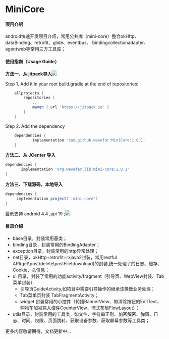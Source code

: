 # MiniCore
#### 项目介绍
android快速开发项目介绍，常用公共库（mini-core）整合okHttp、dataBinding、retrofit、glide、eventbus、
bindingcollectionadapter、agentweb等常用三方工具库；
#### 使用指南（Usage Guide）

**方法一、从 jitpack导入[![](https://jitpack.io/v/wavefar/MiniCore.svg)](https://jitpack.io/#wavefar/MiniCore)**

Step 1. Add it in your root build.gradle at the end of repositories:

```groovy
	allprojects {
		repositories {
			...
			maven { url 'https://jitpack.io' }
		}
	}
```
Step 2. Add the dependency

```groovy
	dependencies {
	        implementation 'com.github.wavefar:MiniCore:1.0.1'
	}
```

**方法二、从 JCenter 导入**

```groovy
dependencies {
	   implementation 'org.wavefar.lib:mini-core:1.0.1'
}
```
**方法三、下载源码，本地导入**

```groovy
dependencies {
     implementation project(':mini-core')
}
```
最低支持 android 4.4 ,api 19 ;[![](https://pub.idqqimg.com/wpa/images/group.png)](https://shang.qq.com/wpa/qunwpa?idkey=be89a6425c922840889d46d452821d68618be7a724ea5bb86ace57c86db0a007)

#### 目录介绍
- base目录，封装常用基类；
- binding目录，封装常用的BindingAdapter；
- exception目录，封装常用的http异常处理；
- net目录，okHttp+retrofit+rxjava2封装，常用restful API(get\post\delete\postFile\download)的封装,统一处理了的日志、缓存、Cookie、头信息；
- ui 目录，封装了常用的功能activity/fragment（引导页、WebView封装、Tab菜单封装）
   - 引导页GuideActivity,如项目中需要引导操作的继承该类做业务处理；
   - Tab菜单页封装 TabFragmentActivity；
   - widget 封装常用的小控件（轮播BannerView、带清除按钮的EditText、购物车加减输入控件CounterView、流式布局FlowLayout）；
- utils目录，封装常用的工具类，如文件、字符串正则、加密解密、弹窗、日志、时间、权限、页面跳转、获取设备参数、获取屏幕参数等工具类；

更多内容敬请期待，文档更新中...

